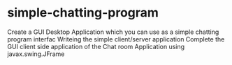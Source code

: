 # simple-chatting-program
Create a GUI Desktop Application which you can use as a simple chatting program interfac
Writeing the simple client/server application
Complete the GUI client side application of the Chat room Application using javax.swing.JFrame 

